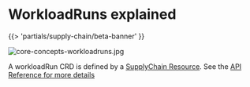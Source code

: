 # WorkloadRuns explained

{{> 'partials/supply-chain/beta-banner' }}

![core-concepts-workloadruns.jpg](./images/core-concepts-workloadruns.jpg)

A workloadRun CRD is defined by a [SupplyChain Resource](./supply-chains.hbs.md). See the [API Reference for more details](../../reference/api/workloadrun.hbs.md)